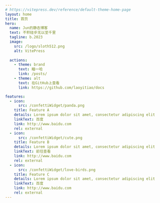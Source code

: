 ```yaml
---
# https://vitepress.dev/reference/default-theme-home-page
layout: home
title: 首页
hero:
  name: Jun的静态博客
  text: 不积硅步无以至千里
  tagline: b.2023
  image:
    src: /logo/sloth512.png
    alt: VitePress
  
  actions:
    - theme: brand
      text: 瞄一哈
      link: /posts/
    - theme: alt
      text: 在GitHub上查看
      link: https://github.com/laoyitiao/docs

features:
  - icon:
      src: /confettiWidget/panda.png
    title: Feature A
    details: Lorem ipsum dolor sit amet, consectetur adipiscing elit
    linkText: 百度
    link: http://www.baidu.com
    rel: external
  - icon:
      src: /confettiWidget/cute.png
    title: Feature B
    details: Lorem ipsum dolor sit amet, consectetur adipiscing elit
    linkText: 前往查看
    link: http://www.baidu.com
    rel: external
  - icon:
      src: /confettiWidget/love-birds.png
    title: Feature C
    details: Lorem ipsum dolor sit amet, consectetur adipiscing elit
    linkText: 百度
    link: http://www.baidu.com
    rel: external
---
```



<script setup>
    import Confetti from ".vitepress/theme/Confetti.vue";
</script>

<div id="Confetti" @click.right="void 0">
<Confetti/> 
</div>


<style>
#Confetti{
    position: fixed;
    inset: 0;
    z-index: -10;
}

#Confetti:after{
    position: absolute;
    inset: 0;
    z-index: 1;
    content: '';
    /*background-color: rgba(0,0,0,.1)*/
}
</style>